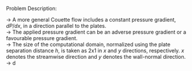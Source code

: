 Problem Description:

-> A more general Couette flow includes a constant pressure gradient, $dP/dx$, in a direction parallel to the plates.  
-> The applied pressure gradient can be an adverse pressure gradient or a favourable pressure gradient.  
-> The size of the computational domain, normalized using the plate separation distance $h$, is taken as 2x1 in $x$ and $y$ directions, respectively. $x$ denotes the streamwise direction and $y$ denotes the wall-normal direction.  
-> d
